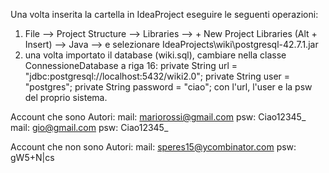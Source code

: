 Una volta inserita la cartella in IdeaProject eseguire le seguenti operazioni:

1. File --> Project Structure --> Libraries --> + New Project Libraries (Alt + Insert) --> Java --> e selezionare IdeaProjects\wiki\postgresql-42.7.1.jar
2. una volta importato il database (wiki.sql), cambiare nella classe ConnessioneDatabase a riga 16:
    private String url = "jdbc:postgresql://localhost:5432/wiki2.0";
    private String user = "postgres";
    private String password = "ciao";
con l'url, l'user e la psw del proprio sistema.

Account che sono Autori: 
mail: mariorossi@gmail.com 
psw: Ciao12345_
mail: gio@gmail.com 
psw: Ciao12345_

Account che non sono Autori:
mail: speres15@ycombinator.com
psw: gW5+N|cs
